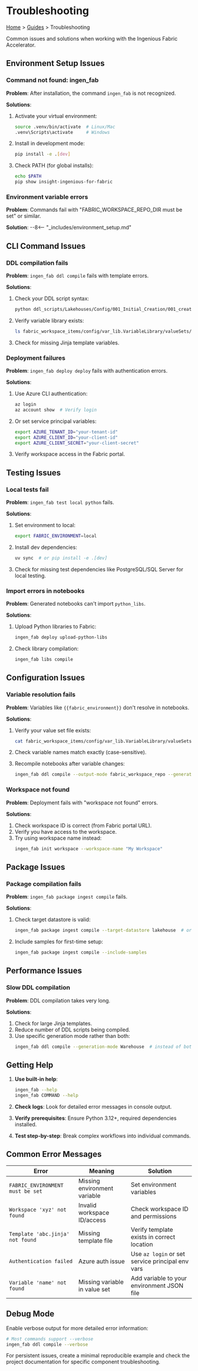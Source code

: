 # Troubleshooting

[Home](../index.md) > [Guides](cli-reference.md) > Troubleshooting

Common issues and solutions when working with the Ingenious Fabric Accelerator.

## Environment Setup Issues

### Command not found: ingen_fab
**Problem**: After installation, the command `ingen_fab` is not recognized.

**Solutions**:
1. Activate your virtual environment:
   ```bash
   source .venv/bin/activate  # Linux/Mac
   .venv\Scripts\activate     # Windows
   ```

2. Install in development mode:
   ```bash
   pip install -e .[dev]
   ```

3. Check PATH (for global installs):
   ```bash
   echo $PATH
   pip show insight-ingenious-for-fabric
   ```

### Environment variable errors
**Problem**: Commands fail with "FABRIC_WORKSPACE_REPO_DIR must be set" or similar.

**Solution**:
--8<-- "_includes/environment_setup.md"

## CLI Command Issues

### DDL compilation fails
**Problem**: `ingen_fab ddl compile` fails with template errors.

**Solutions**:
1. Check your DDL script syntax:
   ```bash
   python ddl_scripts/Lakehouses/Config/001_Initial_Creation/001_create_tables.py
   ```

2. Verify variable library exists:
   ```bash
   ls fabric_workspace_items/config/var_lib.VariableLibrary/valueSets/
   ```

3. Check for missing Jinja template variables.

### Deployment failures
**Problem**: `ingen_fab deploy deploy` fails with authentication errors.

**Solutions**:
1. Use Azure CLI authentication:
   ```bash
   az login
   az account show  # Verify login
   ```

2. Or set service principal variables:
   ```bash
   export AZURE_TENANT_ID="your-tenant-id"
   export AZURE_CLIENT_ID="your-client-id" 
   export AZURE_CLIENT_SECRET="your-client-secret"
   ```

3. Verify workspace access in the Fabric portal.

## Testing Issues

### Local tests fail
**Problem**: `ingen_fab test local python` fails.

**Solutions**:
1. Set environment to local:
   ```bash
   export FABRIC_ENVIRONMENT=local
   ```

2. Install dev dependencies:
   ```bash
   uv sync  # or pip install -e .[dev]
   ```

3. Check for missing test dependencies like PostgreSQL/SQL Server for local testing.

### Import errors in notebooks
**Problem**: Generated notebooks can't import `python_libs`.

**Solutions**:
1. Upload Python libraries to Fabric:
   ```bash
   ingen_fab deploy upload-python-libs
   ```

2. Check library compilation:
   ```bash
   ingen_fab libs compile
   ```

## Configuration Issues

### Variable resolution fails
**Problem**: Variables like `{{fabric_environment}}` don't resolve in notebooks.

**Solutions**:
1. Verify your value set file exists:
   ```bash
   cat fabric_workspace_items/config/var_lib.VariableLibrary/valueSets/development.json
   ```

2. Check variable names match exactly (case-sensitive).

3. Recompile notebooks after variable changes:
   ```bash
   ingen_fab ddl compile --output-mode fabric_workspace_repo --generation-mode Warehouse
   ```

### Workspace not found
**Problem**: Deployment fails with "workspace not found" errors.

**Solutions**:
1. Check workspace ID is correct (from Fabric portal URL).
2. Verify you have access to the workspace.
3. Try using workspace name instead:
   ```bash
   ingen_fab init workspace --workspace-name "My Workspace"
   ```

## Package Issues

### Package compilation fails
**Problem**: `ingen_fab package ingest compile` fails.

**Solutions**:
1. Check target datastore is valid:
   ```bash
   ingen_fab package ingest compile --target-datastore lakehouse  # or warehouse
   ```

2. Include samples for first-time setup:
   ```bash
   ingen_fab package ingest compile --include-samples
   ```

## Performance Issues

### Slow DDL compilation
**Problem**: DDL compilation takes very long.

**Solutions**:
1. Check for large Jinja templates.
2. Reduce number of DDL scripts being compiled.
3. Use specific generation mode rather than both:
   ```bash
   ingen_fab ddl compile --generation-mode Warehouse  # instead of both
   ```

## Getting Help

1. **Use built-in help**:
   ```bash
   ingen_fab --help
   ingen_fab COMMAND --help
   ```

2. **Check logs**: Look for detailed error messages in console output.

3. **Verify prerequisites**: Ensure Python 3.12+, required dependencies installed.

4. **Test step-by-step**: Break complex workflows into individual commands.

## Common Error Messages

| Error | Meaning | Solution |
|-------|---------|----------|
| `FABRIC_ENVIRONMENT must be set` | Missing environment variable | Set environment variables |
| `Workspace 'xyz' not found` | Invalid workspace ID/access | Check workspace ID and permissions |
| `Template 'abc.jinja' not found` | Missing template file | Verify template exists in correct location |
| `Authentication failed` | Azure auth issue | Use `az login` or set service principal env vars |
| `Variable 'name' not found` | Missing variable in value set | Add variable to your environment JSON file |

## Debug Mode

Enable verbose output for more detailed error information:

```bash
# Most commands support --verbose
ingen_fab ddl compile --verbose
```

For persistent issues, create a minimal reproducible example and check the project documentation for specific component troubleshooting.